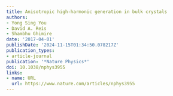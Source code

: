 ```yaml
---
title: Anisotropic high-harmonic generation in bulk crystals
authors:
- Yong Sing You
- David A. Reis
- Shambhu Ghimire
date: '2017-04-01'
publishDate: '2024-11-15T01:34:50.078217Z'
publication_types:
- article-journal
publication: '*Nature Physics*'
doi: 10.1038/nphys3955
links:
- name: URL
  url: https://www.nature.com/articles/nphys3955
---
```

